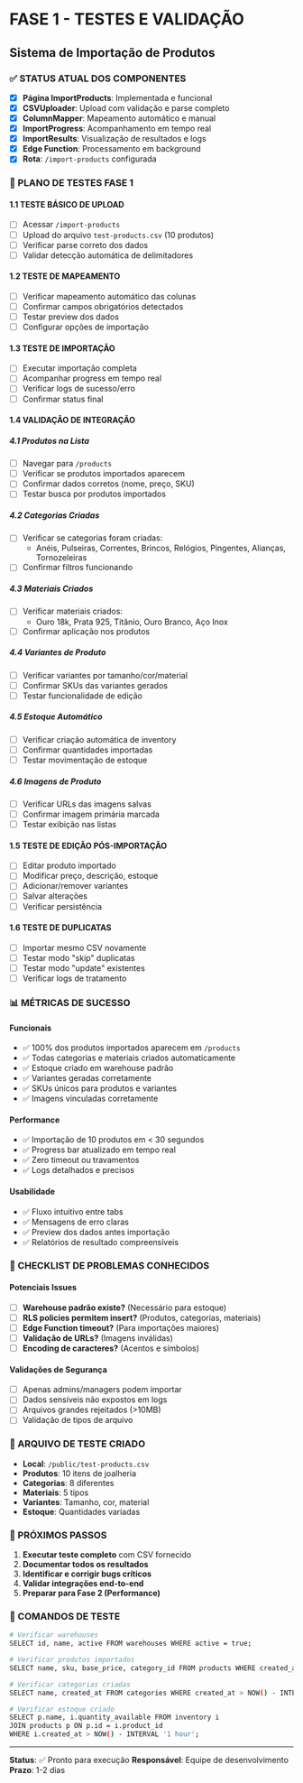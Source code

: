 # FASE 1 - TESTES E VALIDAÇÃO
## Sistema de Importação de Produtos

### ✅ STATUS ATUAL DOS COMPONENTES
- [x] **Página ImportProducts**: Implementada e funcional
- [x] **CSVUploader**: Upload com validação e parse completo
- [x] **ColumnMapper**: Mapeamento automático e manual
- [x] **ImportProgress**: Acompanhamento em tempo real
- [x] **ImportResults**: Visualização de resultados e logs
- [x] **Edge Function**: Processamento em background
- [x] **Rota**: `/import-products` configurada

### 🧪 PLANO DE TESTES FASE 1

#### **1.1 TESTE BÁSICO DE UPLOAD**
- [ ] Acessar `/import-products`
- [ ] Upload do arquivo `test-products.csv` (10 produtos)
- [ ] Verificar parse correto dos dados
- [ ] Validar detecção automática de delimitadores

#### **1.2 TESTE DE MAPEAMENTO**
- [ ] Verificar mapeamento automático das colunas
- [ ] Confirmar campos obrigatórios detectados
- [ ] Testar preview dos dados
- [ ] Configurar opções de importação

#### **1.3 TESTE DE IMPORTAÇÃO**
- [ ] Executar importação completa
- [ ] Acompanhar progress em tempo real
- [ ] Verificar logs de sucesso/erro
- [ ] Confirmar status final

#### **1.4 VALIDAÇÃO DE INTEGRAÇÃO**

##### **4.1 Produtos na Lista** 
- [ ] Navegar para `/products`
- [ ] Verificar se produtos importados aparecem
- [ ] Confirmar dados corretos (nome, preço, SKU)
- [ ] Testar busca por produtos importados

##### **4.2 Categorias Criadas**
- [ ] Verificar se categorias foram criadas:
  - Anéis, Pulseiras, Correntes, Brincos, Relógios, Pingentes, Alianças, Tornozeleiras
- [ ] Confirmar filtros funcionando

##### **4.3 Materiais Criados**
- [ ] Verificar materiais criados:
  - Ouro 18k, Prata 925, Titânio, Ouro Branco, Aço Inox
- [ ] Confirmar aplicação nos produtos

##### **4.4 Variantes de Produto**
- [ ] Verificar variantes por tamanho/cor/material
- [ ] Confirmar SKUs das variantes gerados
- [ ] Testar funcionalidade de edição

##### **4.5 Estoque Automático**
- [ ] Verificar criação automática de inventory
- [ ] Confirmar quantidades importadas
- [ ] Testar movimentação de estoque

##### **4.6 Imagens de Produto**
- [ ] Verificar URLs das imagens salvas
- [ ] Confirmar imagem primária marcada
- [ ] Testar exibição nas listas

#### **1.5 TESTE DE EDIÇÃO PÓS-IMPORTAÇÃO**
- [ ] Editar produto importado
- [ ] Modificar preço, descrição, estoque
- [ ] Adicionar/remover variantes
- [ ] Salvar alterações
- [ ] Verificar persistência

#### **1.6 TESTE DE DUPLICATAS**
- [ ] Importar mesmo CSV novamente
- [ ] Testar modo "skip" duplicatas
- [ ] Testar modo "update" existentes
- [ ] Verificar logs de tratamento

### 📊 MÉTRICAS DE SUCESSO

#### **Funcionais**
- ✅ 100% dos produtos importados aparecem em `/products`
- ✅ Todas categorias e materiais criados automaticamente
- ✅ Estoque criado em warehouse padrão
- ✅ Variantes geradas corretamente
- ✅ SKUs únicos para produtos e variantes
- ✅ Imagens vinculadas corretamente

#### **Performance**
- ✅ Importação de 10 produtos em < 30 segundos
- ✅ Progress bar atualizado em tempo real
- ✅ Zero timeout ou travamentos
- ✅ Logs detalhados e precisos

#### **Usabilidade**
- ✅ Fluxo intuitivo entre tabs
- ✅ Mensagens de erro claras
- ✅ Preview dos dados antes importação
- ✅ Relatórios de resultado compreensíveis

### 🚨 CHECKLIST DE PROBLEMAS CONHECIDOS

#### **Potenciais Issues**
- [ ] **Warehouse padrão existe?** (Necessário para estoque)
- [ ] **RLS policies permitem insert?** (Produtos, categorias, materiais)
- [ ] **Edge Function timeout?** (Para importações maiores)
- [ ] **Validação de URLs?** (Imagens inválidas)
- [ ] **Encoding de caracteres?** (Acentos e símbolos)

#### **Validações de Segurança**
- [ ] Apenas admins/managers podem importar
- [ ] Dados sensíveis não expostos em logs
- [ ] Arquivos grandes rejeitados (>10MB)
- [ ] Validação de tipos de arquivo

### 📝 ARQUIVO DE TESTE CRIADO
- **Local**: `/public/test-products.csv`
- **Produtos**: 10 itens de joalheria
- **Categorias**: 8 diferentes
- **Materiais**: 5 tipos
- **Variantes**: Tamanho, cor, material
- **Estoque**: Quantidades variadas

### 🎯 PRÓXIMOS PASSOS
1. **Executar teste completo** com CSV fornecido
2. **Documentar todos os resultados**
3. **Identificar e corrigir bugs críticos**
4. **Validar integrações end-to-end**
5. **Preparar para Fase 2 (Performance)**

### 🔧 COMANDOS DE TESTE

```bash
# Verificar warehouses
SELECT id, name, active FROM warehouses WHERE active = true;

# Verificar produtos importados
SELECT name, sku, base_price, category_id FROM products WHERE created_at > NOW() - INTERVAL '1 hour';

# Verificar categorias criadas
SELECT name, created_at FROM categories WHERE created_at > NOW() - INTERVAL '1 hour';

# Verificar estoque criado
SELECT p.name, i.quantity_available FROM inventory i 
JOIN products p ON p.id = i.product_id 
WHERE i.created_at > NOW() - INTERVAL '1 hour';
```

---
**Status**: ✅ Pronto para execução
**Responsável**: Equipe de desenvolvimento
**Prazo**: 1-2 dias
